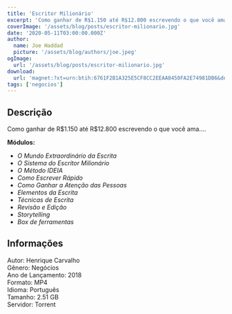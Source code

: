 ```yaml
---
title: 'Escritor Milionário'
excerpt: 'Como ganhar de R$1.150 até R$12.800 escrevendo o que você ama….   Módulos:     O Mundo Extraordinário da Escrita    O Sistema do Escritor Milionário    O Método IDEIA    Como Escrever Rápido    Como Gan'
coverImage: '/assets/blog/posts/escritor-milionario.jpg'
date: '2020-05-11T03:00:00.000Z'
author:
  name: Joe Haddad
  picture: '/assets/blog/authors/joe.jpeg'
ogImage:
  url: '/assets/blog/posts/escritor-milionario.jpg'
download:
  url: 'magnet:?xt=urn:btih:6761F2B1A325E5CF8CC2EEAA8450FA2E74981DB6&dn=Escritor%20Milion%c3%a1rio%202018&tr=udp%3a%2f%2ftracker.openbittorrent.com%3a1337%2fannounce&tr=udp%3a%2f%2ftracker.opentrackr.org%3a1337%2fannounce'
tags: ['negocios']
---
```

<h2>Descrição</h2>
<p></p><p>Como ganhar de R$1.150 até R$12.800 escrevendo o que você ama….</p><p><strong>Módulos:</strong></p><ul><li><em>O Mundo Extraordinário da Escrita</em></li><li><em>O Sistema do Escritor Milionário</em></li><li><em>O Método IDEIA</em></li><li><em>Como Escrever Rápido</em></li><li><em>Como Ganhar a Atenção das Pessoas</em></li><li><em>Elementos da Escrita</em></li><li><em>Técnicas de Escrita</em></li><li><em>Revisão e Edição</em></li><li><em>Storytelling</em></li><li><em>Box de ferramentas</em></li></ul><h2>Informações</h2><p>Autor: Henrique Carvalho<br/>Gênero: Negócios<br/>Ano de Lançamento: 2018<br/>Formato: MP4<br/>Idioma: Português<br/>Tamanho: 2.51 GB<br/>Servidor: Torrent</p>